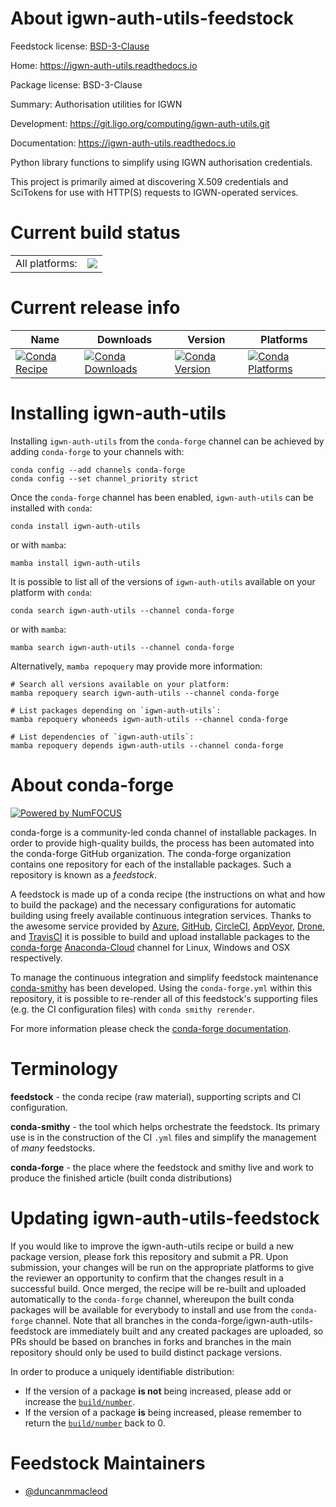About igwn-auth-utils-feedstock
===============================

Feedstock license: [BSD-3-Clause](https://github.com/conda-forge/igwn-auth-utils-feedstock/blob/main/LICENSE.txt)

Home: https://igwn-auth-utils.readthedocs.io

Package license: BSD-3-Clause

Summary: Authorisation utilities for IGWN

Development: https://git.ligo.org/computing/igwn-auth-utils.git

Documentation: https://igwn-auth-utils.readthedocs.io

Python library functions to simplify using IGWN authorisation credentials.

This project is primarily aimed at discovering X.509 credentials and
SciTokens for use with HTTP(S) requests to IGWN-operated services.


Current build status
====================


<table><tr><td>All platforms:</td>
    <td>
      <a href="https://dev.azure.com/conda-forge/feedstock-builds/_build/latest?definitionId=14841&branchName=main">
        <img src="https://dev.azure.com/conda-forge/feedstock-builds/_apis/build/status/igwn-auth-utils-feedstock?branchName=main">
      </a>
    </td>
  </tr>
</table>

Current release info
====================

| Name | Downloads | Version | Platforms |
| --- | --- | --- | --- |
| [![Conda Recipe](https://img.shields.io/badge/recipe-igwn--auth--utils-green.svg)](https://anaconda.org/conda-forge/igwn-auth-utils) | [![Conda Downloads](https://img.shields.io/conda/dn/conda-forge/igwn-auth-utils.svg)](https://anaconda.org/conda-forge/igwn-auth-utils) | [![Conda Version](https://img.shields.io/conda/vn/conda-forge/igwn-auth-utils.svg)](https://anaconda.org/conda-forge/igwn-auth-utils) | [![Conda Platforms](https://img.shields.io/conda/pn/conda-forge/igwn-auth-utils.svg)](https://anaconda.org/conda-forge/igwn-auth-utils) |

Installing igwn-auth-utils
==========================

Installing `igwn-auth-utils` from the `conda-forge` channel can be achieved by adding `conda-forge` to your channels with:

```
conda config --add channels conda-forge
conda config --set channel_priority strict
```

Once the `conda-forge` channel has been enabled, `igwn-auth-utils` can be installed with `conda`:

```
conda install igwn-auth-utils
```

or with `mamba`:

```
mamba install igwn-auth-utils
```

It is possible to list all of the versions of `igwn-auth-utils` available on your platform with `conda`:

```
conda search igwn-auth-utils --channel conda-forge
```

or with `mamba`:

```
mamba search igwn-auth-utils --channel conda-forge
```

Alternatively, `mamba repoquery` may provide more information:

```
# Search all versions available on your platform:
mamba repoquery search igwn-auth-utils --channel conda-forge

# List packages depending on `igwn-auth-utils`:
mamba repoquery whoneeds igwn-auth-utils --channel conda-forge

# List dependencies of `igwn-auth-utils`:
mamba repoquery depends igwn-auth-utils --channel conda-forge
```


About conda-forge
=================

[![Powered by
NumFOCUS](https://img.shields.io/badge/powered%20by-NumFOCUS-orange.svg?style=flat&colorA=E1523D&colorB=007D8A)](https://numfocus.org)

conda-forge is a community-led conda channel of installable packages.
In order to provide high-quality builds, the process has been automated into the
conda-forge GitHub organization. The conda-forge organization contains one repository
for each of the installable packages. Such a repository is known as a *feedstock*.

A feedstock is made up of a conda recipe (the instructions on what and how to build
the package) and the necessary configurations for automatic building using freely
available continuous integration services. Thanks to the awesome service provided by
[Azure](https://azure.microsoft.com/en-us/services/devops/), [GitHub](https://github.com/),
[CircleCI](https://circleci.com/), [AppVeyor](https://www.appveyor.com/),
[Drone](https://cloud.drone.io/welcome), and [TravisCI](https://travis-ci.com/)
it is possible to build and upload installable packages to the
[conda-forge](https://anaconda.org/conda-forge) [Anaconda-Cloud](https://anaconda.org/)
channel for Linux, Windows and OSX respectively.

To manage the continuous integration and simplify feedstock maintenance
[conda-smithy](https://github.com/conda-forge/conda-smithy) has been developed.
Using the ``conda-forge.yml`` within this repository, it is possible to re-render all of
this feedstock's supporting files (e.g. the CI configuration files) with ``conda smithy rerender``.

For more information please check the [conda-forge documentation](https://conda-forge.org/docs/).

Terminology
===========

**feedstock** - the conda recipe (raw material), supporting scripts and CI configuration.

**conda-smithy** - the tool which helps orchestrate the feedstock.
                   Its primary use is in the construction of the CI ``.yml`` files
                   and simplify the management of *many* feedstocks.

**conda-forge** - the place where the feedstock and smithy live and work to
                  produce the finished article (built conda distributions)


Updating igwn-auth-utils-feedstock
==================================

If you would like to improve the igwn-auth-utils recipe or build a new
package version, please fork this repository and submit a PR. Upon submission,
your changes will be run on the appropriate platforms to give the reviewer an
opportunity to confirm that the changes result in a successful build. Once
merged, the recipe will be re-built and uploaded automatically to the
`conda-forge` channel, whereupon the built conda packages will be available for
everybody to install and use from the `conda-forge` channel.
Note that all branches in the conda-forge/igwn-auth-utils-feedstock are
immediately built and any created packages are uploaded, so PRs should be based
on branches in forks and branches in the main repository should only be used to
build distinct package versions.

In order to produce a uniquely identifiable distribution:
 * If the version of a package **is not** being increased, please add or increase
   the [``build/number``](https://docs.conda.io/projects/conda-build/en/latest/resources/define-metadata.html#build-number-and-string).
 * If the version of a package **is** being increased, please remember to return
   the [``build/number``](https://docs.conda.io/projects/conda-build/en/latest/resources/define-metadata.html#build-number-and-string)
   back to 0.

Feedstock Maintainers
=====================

* [@duncanmmacleod](https://github.com/duncanmmacleod/)

